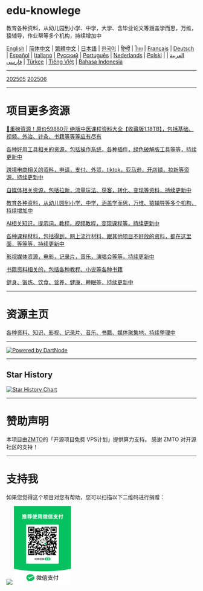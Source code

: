 # edu-knowlege
教育各种资料，从幼儿园到小学、中学，大学、含毕业论文等涵盖学而思，万维，猿辅导，作业帮等多个机构，持续增加中

[English](https://openaitx.github.io/view.html?user=mswnlz&project=edu-knowlege&lang=en) | [简体中文](https://openaitx.github.io/view.html?user=mswnlz&project=edu-knowlege&lang=zh-CN) | [繁體中文](https://openaitx.github.io/view.html?user=mswnlz&project=edu-knowlege&lang=zh-TW) | [日本語](https://openaitx.github.io/view.html?user=mswnlz&project=edu-knowlege&lang=ja) | [한국어](https://openaitx.github.io/view.html?user=mswnlz&project=edu-knowlege&lang=ko) | [हिन्दी](https://openaitx.github.io/view.html?user=mswnlz&project=edu-knowlege&lang=hi) | [ไทย](https://openaitx.github.io/view.html?user=mswnlz&project=edu-knowlege&lang=th) | [Français](https://openaitx.github.io/view.html?user=mswnlz&project=edu-knowlege&lang=fr) | [Deutsch](https://openaitx.github.io/view.html?user=mswnlz&project=edu-knowlege&lang=de) | [Español](https://openaitx.github.io/view.html?user=mswnlz&project=edu-knowlege&lang=es) | [Italiano](https://openaitx.github.io/view.html?user=mswnlz&project=edu-knowlege&lang=it) | [Русский](https://openaitx.github.io/view.html?user=mswnlz&project=edu-knowlege&lang=ru) | [Português](https://openaitx.github.io/view.html?user=mswnlz&project=edu-knowlege&lang=pt) | [Nederlands](https://openaitx.github.io/view.html?user=mswnlz&project=edu-knowlege&lang=nl) | [Polski](https://openaitx.github.io/view.html?user=mswnlz&project=edu-knowlege&lang=pl) | [العربية](https://openaitx.github.io/view.html?user=mswnlz&project=edu-knowlege&lang=ar) | [فارسی](https://openaitx.github.io/view.html?user=mswnlz&project=edu-knowlege&lang=fa) | [Türkçe](https://openaitx.github.io/view.html?user=mswnlz&project=edu-knowlege&lang=tr) | [Tiếng Việt](https://openaitx.github.io/view.html?user=mswnlz&project=edu-knowlege&lang=vi) | [Bahasa Indonesia](https://openaitx.github.io/view.html?user=mswnlz&project=edu-knowlege&lang=id)

------------------

[202505](202505.md)
[202506](202506.md)


---------------

# 项目更多资源

[🎁重磅资源！原价59880元 绝版中医课程资料大全【收藏版1.18TB】，包括基础、视频、外治、针灸、书籍等等等应有尽有](https://github.com/mswnlz/chinese-traditional)

[各种好用工具相关的资源，包括操作系统，各种插件，绿色破解版工具等等，持续更新中](https://github.com/mswnlz/tools)


[跨境电商相关的资料，申请，支付、外贸，tiktok，亚马逊，开店铺，拉新等资源，持续更新中](https://github.com/mswnlz/cross-border)

[自媒体相关资源，包括拉新，流量玩法、获客，转化、变现等资料，持续更新中](https://github.com/mswnlz/self-media)

[ 教育各种资料，从幼儿园到小学、中学，涵盖学而思，万维、猿辅导等多个机构，持续增加中](https://github.com/mswnlz/edu-knowlege)

[AI相关知识，提示词，教程，视频教程，变现课程等，持续更新中](https://github.com/mswnlz/AIknowledge)

[各种课程材料，包括得到，网上流行材料，跟其他项目不好放的资料，都在这里面，等等等，持续更新中](https://github.com/mswnlz/curriculum)

[影视媒体资源，电影，记录片，音乐，演唱会等等，持续更新中](https://github.com/mswnlz/movies)

[书籍资料相关的，包括各种教程、小说等各种书籍](https://github.com/mswnlz/book)

[健身、锻炼、饮食、营养，健康，睡眠等，持续更新中](https://github.com/mswnlz/healthy)



---------------

# 资源主页
[各种资料、知识、影视、记录片、音乐、书籍、媒体聚集地，持续整理中](https://github.com/mswnlz)

---------------

[![Powered by DartNode](https://dartnode.com/branding/DN-Open-Source-sm.png)](https://dartnode.com "Powered by DartNode - Free VPS for Open Source")

---------------


## Star History
[![Star History Chart](https://api.star-history.com/svg?repos=mswnlz/edu-knowlege&type=Date)](https://www.star-history.com/#mswnlz/edu-knowlege&Date)

---------------



# 赞助声明
本项目由[ZMTO]([https://zmto.com/](https://console.vtexs.com/?affid=12967))的「开源项目免费 VPS计划」提供算力支持。
感谢 ZMTO 对开源社区的支持！


---------------

# 支持我

如果您觉得这个项目对您有帮助，您可以扫描以下二维码进行捐赠：
<p align="left">
  <img src="support-alipay.png" width="30%">
  <img src="wechat-qrcode.jpg" width="30%">
</p>

